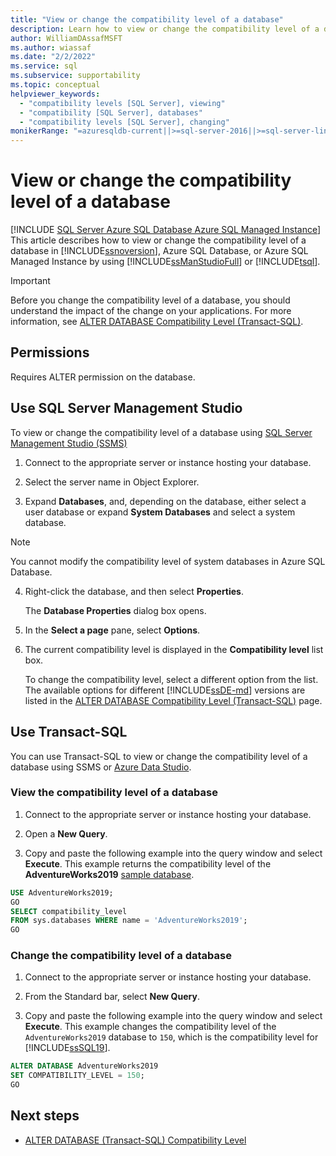 ```yaml
---
title: "View or change the compatibility level of a database"
description: Learn how to view or change the compatibility level of a database in SQL Server or Azure SQL by using SQL Server Management Studio or Transact-SQL.
author: WilliamDAssafMSFT
ms.author: wiassaf
ms.date: "2/2/2022"
ms.service: sql
ms.subservice: supportability
ms.topic: conceptual
helpviewer_keywords:
  - "compatibility levels [SQL Server], viewing"
  - "compatibility [SQL Server], databases"
  - "compatibility levels [SQL Server], changing"
monikerRange: "=azuresqldb-current||>=sql-server-2016||>=sql-server-linux-2017||=azuresqldb-mi-current"
---
```

# View or change the compatibility level of a database
[!INCLUDE [SQL Server Azure SQL Database Azure SQL Managed Instance](../../includes/applies-to-version/sql-asdb-asdbmi.md)]
  This article describes how to view or change the compatibility level of a database in [!INCLUDE[ssnoversion](../../includes/ssnoversion-md.md)], Azure SQL Database, or Azure SQL Managed Instance by using [!INCLUDE[ssManStudioFull](../../includes/ssmanstudiofull-md.md)] or [!INCLUDE[tsql](../../includes/tsql-md.md)]. 

> [!IMPORTANT]
> Before you change the compatibility level of a database, you should understand the impact of the change on your applications. For more information, see [ALTER DATABASE Compatibility Level &#40;Transact-SQL&#41;](../../t-sql/statements/alter-database-transact-sql-compatibility-level.md).  

## <a name="Security"></a><a name="Permissions"></a> Permissions  
 Requires ALTER permission on the database.  
  
##  <a name="SSMSProcedure"></a>Use SQL Server Management Studio  
  
 To view or change the compatibility level of a database using [SQL Server Management Studio (SSMS)](../../ssms/sql-server-management-studio-ssms.md)
  
1. Connect to the appropriate server or instance hosting your database.

2. Select the server name in Object Explorer.

3. Expand **Databases**, and, depending on the database, either select a user database or expand **System Databases** and select a system database.  

> [!Note]
> You cannot modify the compatibility level of system databases in Azure SQL Database.

4.  Right-click the database, and then select **Properties**.  
 
     The **Database Properties** dialog box opens.  
  
5. In the **Select a page** pane, select **Options**. 

6. The current compatibility level is displayed in the **Compatibility level** list box.  

    To change the compatibility level, select a different option from the list. The available options for different [!INCLUDE[ssDE-md](../../includes/ssde-md.md)] versions are listed in the [ALTER DATABASE Compatibility Level (Transact-SQL)](../../t-sql/statements/alter-database-transact-sql-compatibility-level.md#supported-dbcompats) page.  

## <a name="TsqlProcedure"></a>Use Transact-SQL

You can use Transact-SQL to view or change the compatibility level of a database using SSMS or [Azure Data Studio](../../azure-data-studio/what-is-azure-data-studio.md).
  
### View the compatibility level of a database
  
1. Connect to the appropriate server or instance hosting your database.
  
2. Open a **New Query**.  
  
3. Copy and paste the following example into the query window and select **Execute**. This example returns the compatibility level of the **AdventureWorks2019** [sample database](../../samples/adventureworks-install-configure.md).  
  
```sql  
USE AdventureWorks2019;  
GO  
SELECT compatibility_level  
FROM sys.databases WHERE name = 'AdventureWorks2019';  
GO  
```  
  
### Change the compatibility level of a database
  
1. Connect to the appropriate server or instance hosting your database.  
  
2.  From the Standard bar, select **New Query**.  
  
3.  Copy and paste the following example into the query window and select **Execute**. This example changes the compatibility level of the `AdventureWorks2019` database to `150`, which is the compatibility level for [!INCLUDE[ssSQL19](../../includes/sssql19-md.md)].  

  
```sql  
ALTER DATABASE AdventureWorks2019  
SET COMPATIBILITY_LEVEL = 150;  
GO
```  
  
## Next steps
 - [ALTER DATABASE &#40;Transact-SQL&#41; Compatibility Level](../../t-sql/statements/alter-database-transact-sql-compatibility-level.md)
